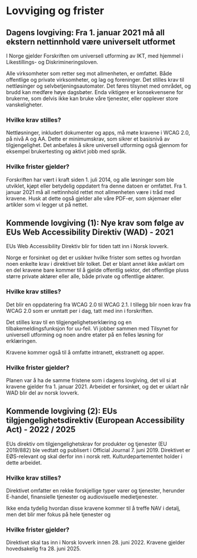 # Lovviging og frister

## Dagens lovgiving: Fra 1. januar 2021 må all ekstern nettinnhold være universelt utformet

I Norge gjelder Forskriften om universell utforming av IKT, med hjemmel i Likestillings- og Diskrimineringsloven.

Alle virksomheter som retter seg mot allmenheten, er omfattet. Både offentlige og private virksomheter, og lag og foreninger. Det stilles krav til nettløsinger og selvbetjeningsautomater.
Det føres tilsynet med området, og brudd kan medføre høye dagsbøter. Enda viktigere er konsekvensene for brukerne, som delvis ikke kan bruke våre tjenester, eller opplever store vanskeligheter.

### Hvilke krav stilles?
Nettløsninger, inkludert dokumenter og apps, må møte kravene i WCAG 2.0, på nivå A og AA.
Dette er minimumskrav, som sikrer et basisnivå av tilgjengelighet. Det anbefales å sikre universell utforming også gjennom for eksempel brukertesting og aktivt jobb med språk.

### Hvilke frister gjelder?
Forskriften har vært i kraft siden 1. juli 2014, og alle løsninger som ble utviklet, kjøpt eller betydelig oppdatert fra denne datoen er omfattet.
Fra 1. januar 2021 må all nettinnhold rettet mot allmenheten være i tråd med kravene. Husk at dette også gjelder alle våre PDF-er, som skjemaer eller artikler som vi legger ut på nettet.

## Kommende lovgiving (1): Nye krav som følge av EUs Web Accessibility Direktiv (WAD) - 2021

EUs Web Accessibility Direktiv blir for tiden tatt inn i Norsk lovverk.

Norge er forsinket og det er usikker hvilke frister som settes og hvordan noen enkelte krav i direktivet blir tolket. Det er blant annet ikke avklart om en del kravene bare kommer til å gjelde offentlig sektor, det offentlige pluss større private aktører eller alle, både private og offentlige aktører.

### Hvilke krav stilles?
Det blir en oppdatering fra WCAG 2.0 til WCAG 2.1. I tillegg blir noen krav fra WCAG 2.0 som er unntatt per i dag, tatt med inn i forskriften.

Det stilles krav til en tilgjengelighetserklæring og en tilbakemeldingsfunksjon for uu-feil. Vi jobber sammen med Tilsynet for universell utforming og noen andre etater på en felles løsning for erklæringen.

Kravene kommer også til å omfatte intranett, ekstranett og apper.

### Hvilke frister gjelder?
Planen var å ha de samme fristene som i dagens lovgiving, det vil si at kravene gjelder fra 1. januar 2021. Arbeidet er forsinket, og det er uklart når WAD blir del av norsk lovverk.

## Kommende lovgiving (2): EUs tilgjengelighetsdirektiv (European Accessibility Act) - 2022 / 2025

EUs direktiv om tilgjengelighetskrav for produkter og tjenester (EU 2019/882) ble vedtatt og publisert i Official Journal 7. juni 2019. Direktivet er EØS-relevant og skal derfor inn i norsk rett. Kulturdepartementet holder i dette arbeidet.

### Hvilke krav stilles?
Direktivet omfatter en rekke forskjellige typer varer og tjenester, herunder E-handel, finansielle tjenester og audiovisuelle medietjenester.

Ikke enda tydelig hvordan disse kravene kommer til å treffe NAV i detalj, men det blir mer fokus på hele tjenester og 

### Hvilke frister gjelder?
Direktivet skal tas inn i Norsk lovverk innen 28. juni 2022. Kravene gjelder hovedsakelig fra 28. juni 2025.
